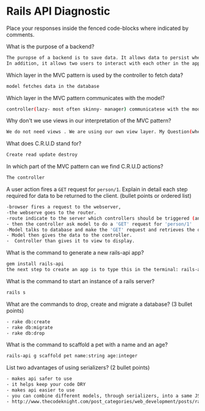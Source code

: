 # Rails API Diagnostic

Place your responses inside the fenced code-blocks where indicated by comments.


What is the purpose of a backend?

```bash
The puropse of a backend is to save data. It allows data to persist when browser is closed.
In addition, it allows two users to interact with each other in the app
```

Which layer in the MVC pattern is used by the controller to fetch data?

```bash
model fetches data in the database
```

Which layer in the MVC pattern communicates with the model?

```bash
controller(lazy- most often skinny- manager) communicatese with the model
```

Why don't we use views in our interpretation of the MVC pattern?

```bash
We do not need views . We are using our own view layer. My Question(when there it is a single page app, is the view neccessary?).
```

What does C.R.U.D stand for?

```bash
Create read update destroy
```

In which part of the MVC pattern can we find C.R.U.D actions?

```bash
The controller
```

A user action fires a `GET` request for `person/1`. Explain in detail each step
required for data to be returned to the client. (bullet points or ordered list)

```bash
-browser fires a request to the webserver,
-the webserve goes to the router.
-route indicate to the server which controllers should be triggered (and how) by which kinds of requests
- then the controller ask model to do a 'GET' request for 'person/1'
-Model talks to database and make the 'GET' request and retrieves the data from the database
- Model then gives the data to the controller.
-  Controller than gives it to view to display.
```

What is the command to generate a new rails-api app?

```bash
gem install rails-api
the next step to create an app is to type this in the terminal: rails-api new blog_app --skip-javascript --skip-sprockets --skip-turbolinks --skip-test-unit --database=postgresql

```

What is the command to start an instance of a rails server?

```bash
rails s
```

What are the commands to drop, create and migrate a database? (3 bullet points)

```bash
- rake db:create
- rake db:migrate
- rake db:drop
```

What is the command to scaffold a pet with a name and an age?

```bash
rails-api g scaffold pet name:string age:integer
```

List two advantages of using serializers? (2 bullet points)

```bash
- makes api safer to use
- it helps keep your code DRY
- makes api easier to use
- you can combine different models, through serializers, into a same JSON response
- http://www.thecodeknight.com/post_categories/web_development/posts/rails_json_apis (resource)
```
